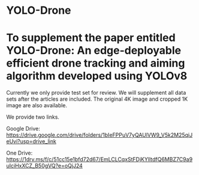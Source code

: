 # YOLO-Drone
# To supplement the paper entitled YOLO-Drone: An edge-deployable efficient drone tracking and aiming algorithm developed using YOLOv8

Currently we only provide test set for review. We will supplement all data sets after the articles are included. The original 4K image and cropped 1K image are also available.

We provide two links.

Google Drive: https://drive.google.com/drive/folders/1bIeFPPuV7yQAUlVW9_V5k2M25qiJeUvi?usp=drive_link

One Drive: https://1drv.ms/f/c/51cc15e1bfd72d67/EmLCLCqxStFDjKYlltdfQ6MBZ7C9a9uIciHxXCZ_B50gVQ?e=oQjJ24
